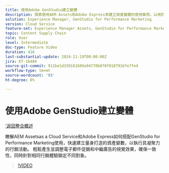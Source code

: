 ```yaml
---
title: 使用Adobe GenStudio建立變體
description: 探索使用AEM Assets和Adobe Express來建立資產變體的使用案例，以用於電子郵件和用於促銷相同行銷體驗的中繼廣告。
solution: Experience Manager, GenStudio for Performance Marketing
version: Cloud Service
feature-set: Experience Manager Assets, GenStudio for Performance Marketing
topic: Content Supply Chain
role: User
level: Intermediate
doc-type: Feature Video
duration: 416
last-substantial-update: 2024-11-19T00:00:00Z
jira: KT-16484
source-git-commit: 911be1d339181609a94770b070f9187916fe7fe4
workflow-type: tm+mt
source-wordcount: '93'
ht-degree: 0%

---
```



# 使用Adobe GenStudio建立變體

[&#39;返回整合概述](./overview.md)

瞭解AEM Assetsas a Cloud Service和Adobe Express如何搭配GenStudio for Performance Marketing使用，快速建立量身打造的資產變數，以執行具凝聚力的行銷活動。 輕鬆產生並調整電子郵件促銷和中繼廣告的視覺效果，確保一致性，同時針對相同行銷體驗鎖定不同對象。

>[!VIDEO](https://video.tv.adobe.com/v/3439266/?learn=on)
